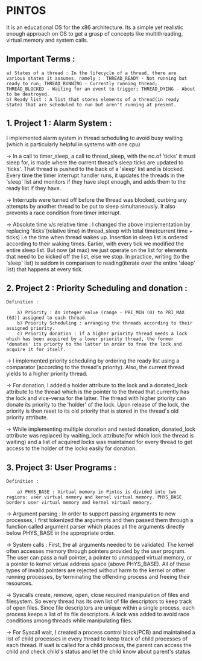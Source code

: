 # PINTOS 
It is an educational OS for the x86 architecture. Its a simple yet realistic enough approach on OS to get a grasp of concepts like multithreading, virtual memory and system calls. 

## Important Terms : 

    a) States of a thread : In the lifecycle of a thread, there are various states it assumes, namely :  THREAD_READY - Not running but ready to run; THREAD_RUNNING - Currently running thread; THREAD_BLOCKED - Waiting for an event to trigger; THREAD_DYING - About to be destroyed.
    b) Ready list : A list that stores elements of a thread(in ready state) that are scheduled to run but aren't running at present.

## 1. Project 1 : Alarm System : 
I implemented alarm system in thread scheduling to avoid busy waiting (which is particularly helpful in systems with one cpu)

-> In a call to timer_sleep, a call to thread_sleep, with the no.of ‘ticks' it must sleep for, is made where the current thread’s sleep ticks are updated to ’ticks'. That thread is pushed to the back of a 'sleep' list and is blocked. Every time the timer interrupt handler runs, it updates the threads in the 'sleep' list and monitors if they have slept enough, and adds them to the ready list if they have. 

-> Interrupts were turned off before the thread was blocked, curbing any attempts by another thread to be put to sleep simultaneously. It also prevents a race condition from timer interrupt.
     
-> Absolute time v/s relative time : I changed the above implementation by replacing 'ticks'(relative time) in thread_sleep with total time(current time + ticks) i.e the time when thread wakes up. Insertion in sleep list is ordered according to their waking times. Earlier, with every tick we modified the entire sleep list. But now (at max) we just operate on the list for elements that need to be kicked off the list, else we stop. In practice, writing (to the 'sleep' list) is seldom in comparison to reading(iterate over the entire 'sleep' list) that happens at every tick. 
     
## 2. Project 2 : Priority Scheduling and donation : 
    Definition :
    
        a) Priority : An integer value (range - PRI_MIN (0) to PRI_MAX (63)) assigned to each thread.
        b) Priority Scheduling : arranging the threads according to their assigned priority.
        c) Priority donation : if a higher priority thread needs a lock which has been acquired by a lower priority thread, the former 'donates' its priorty to the latter in order to free the lock and acquire it for itself. 

-> I implemented priority scheduling by ordering the ready list using a comparator (according to the thread's priority). Also, the current thread yields to a higher priority thread. 
    
-> For donation, I added a holder attribute to the lock and a donated_lock attribute to the thread which is the pointer to the thread that currently has the lock and vice-versa for the latter. The thread with higher priority can donate its priority to the 'holder' of the lock. Upon release of the lock, the priority is then reset to its old priority that is stored in the thread's old priority attribute.
    
-> While implementing multiple donation and nested donation, donated_lock attribute was replaced by waiting_lock attribute(for which lock the thread is waiting) and a list of acquired locks was maintained for every thread to get access to the holder of the locks easily for donation.
    
## 3. Project 3: User Programs :
    Definition :
        
        a) PHYS_BASE : Virtual memory in Pintos is divided into two regions: user virtual memory and kernel virtual memory. PHYS_BASE borders user virtual memory and kernel virtual memory.

-> Argument parsing : In order to support passing arguments to new processes, I first tokenized the arguments and then passed them through a function called argument parser which places all the arguments directly below PHYS_BASE in the appropriate order.
    
-> System calls : First, the all arguments needed to be validated. The kernel often accesses memory through pointers provided by the user program. The user can pass a null pointer, a pointer to unmapped virtual memory, or a pointer to kernel virtual address space (above PHYS_BASE). All of these types of invalid pointers are rejected without harm to the kernel or other running processes, by terminating the offending process and freeing their resources.
    
-> Syscalls create, remove, open, close required manipulation of files and filesystem. So every thread has its own list of file descriptors to keep track of open files. Since file descriptors are unique within a single process, each process keeps a list of its file descriptors. A lock was added to avoid race conditions among threads while manipulating files.
    
-> For Syscall wait, I created a process control block(PCB) and maintained a list of child processes in every thread to keep track of child processes of each thread. If wait is called for a child process, the parent can access the child and check child's status and let the child know about parent's status
    
    
    
